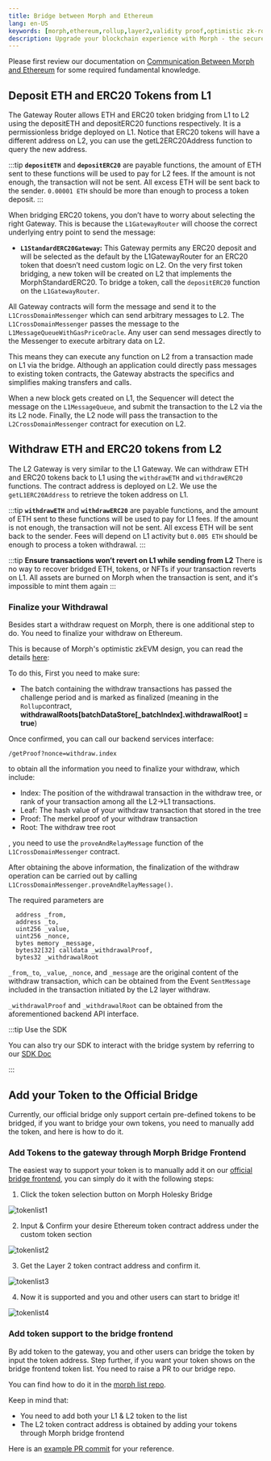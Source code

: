 ```yaml
---
title: Bridge between Morph and Ethereum
lang: en-US
keywords: [morph,ethereum,rollup,layer2,validity proof,optimistic zk-rollup]
description: Upgrade your blockchain experience with Morph - the secure decentralized, cost0efficient, and high-performing optimistic zk-rollup solution. Try it now!
---
```


Please first review our documentation on [Communication Between Morph and Ethereum](../../how-morph-works/general-protocol-design/2-communicate-between-morph-and-ethereum.md) for some required fundamental knowledge. 


## Deposit ETH and ERC20 Tokens from L1​

The Gateway Router allows ETH and ERC20 token bridging from L1 to L2 using the depositETH and depositERC20 functions respectively. It is a permissionless bridge deployed on L1. Notice that ERC20 tokens will have a different address on L2, you can use the getL2ERC20Address function to query the new address.

:::tip
  **`depositETH`** and **`depositERC20`** are payable functions, the amount of ETH sent to these functions will be used
  to pay for L2 fees. If the amount is not enough, the transaction will not be sent. All excess ETH will be sent back to
  the sender. `0.00001 ETH` should be more than enough to process a token deposit.
:::

When bridging ERC20 tokens, you don’t have to worry about selecting the right Gateway. This is because the `L1GatewayRouter` will choose the correct underlying entry point to send the message:

- **`L1StandardERC20Gateway`:** This Gateway permits any ERC20 deposit and will be selected as the default by the L1GatewayRouter for an ERC20 token that doesn’t need custom logic on L2. On the very first token bridging, a new token will be created on L2 that implements the MorphStandardERC20. To bridge a token, call the `depositERC20` function on the `L1GatewayRouter`.

<!---->
<!--
- **`L1CustomERC20Gateway`:** This Gateway will be selected by the `L1GatewayRouter` for tokens with custom logic. For an L1/L2 token pair to work on the Morph Custom ERC20 Bridge, the L2 token contract has to implement `IMorphStandardERC20`. Additionally, the token should grant `mint` or `burn` capability to the `L2CustomERC20Gateway`. 
-->

All Gateway contracts will form the message and send it to the `L1CrossDomainMessenger` which can send arbitrary messages to L2. The `L1CrossDomainMessenger` passes the message to the `L1MessageQueueWithGasPriceOracle`. Any user can send messages directly to the Messenger to execute arbitrary data on L2. 

This means they can execute any function on L2 from a transaction made on L1 via the bridge. Although an application could directly pass messages to existing token contracts, the Gateway abstracts the specifics and simplifies making transfers and calls.

When a new block gets created on L1, the Sequencer will detect the message on the `L1MessageQueue`, and submit the transaction to the L2 via the its L2 node. Finally, the L2 node will pass the transaction to the `L2CrossDomainMessenger` contract for execution on L2.

## Withdraw ETH and ERC20 tokens from L2

The L2 Gateway is very similar to the L1 Gateway. We can withdraw ETH and ERC20 tokens back to L1 using the `withdrawETH` and `withdrawERC20` functions. The contract address is deployed on L2. We use the `getL1ERC20Address` to retrieve the token address on L1.

:::tip
  **`withdrawETH`** and **`withdrawERC20`** are payable functions, and the amount of ETH sent to these functions will be used to pay for L1 fees. If the amount is not enough, the transaction will not be sent. All excess ETH will be sent back to the sender. Fees will depend on L1 activity but `0.005 ETH` should be enough to process a token withdrawal.
:::

:::tip
  **Ensure transactions won’t revert on L1 while sending from L2**  There is no way to recover bridged ETH, tokens, or NFTs if your transaction reverts on L1. All assets are burned on Morph when the transaction is sent, and it's impossible to mint them again
:::

### Finalize your Withdrawal

Besides start a withdraw request on Morph, there is one additional step to do. You need to finalize your withdraw on Ethereum.

This is because of Morph's optimistic zkEVM design, you can read the details [here](../../how-morph-works/general-protocol-design/2-communicate-between-morph-and-ethereum.md): 



To do this, First you need to make sure:

- The batch containing the withdraw transactions has passed the challenge period and is marked as finalized (meaning in the `Rollup`contract, **withdrawalRoots[batchDataStore[_batchIndex].withdrawalRoot] = true**)

Once confirmed, you can call our backend services interface:

`/getProof?nonce=withdraw.index`

to obtain all the information you need to finalize your withdraw, which include:

- Index: The position of the withdrawal transaction in the withdraw tree, or rank of your transaction among all the L2->L1 transactions.
- Leaf: The hash value of your withdraw transaction that stored in the tree
- Proof: The merkel proof of your withdraw transaction
- Root: The withdraw tree root


, you need to use the `proveAndRelayMessage` function of the `L1CrossDomainMessenger` contract.

After obtaining the above information, the finalization of the withdraw operation can be carried out by calling `L1CrossDomainMessenger.proveAndRelayMessage()`.

The required parameters are 

```solidity
  address _from, 
  address _to, 
  uint256 _value, 
  uint256 _nonce, 
  bytes memory _message, 
  bytes32[32] calldata _withdrawalProof, 
  bytes32 _withdrawalRoot
```

`_from`,`_to`, `_value`, `_nonce`, and `_message` are the original content of the withdraw transaction, which can be obtained from the Event `SentMessage` included in the transaction initiated by the L2 layer withdraw. 

`_withdrawalProof` and `_withdrawalRoot` can be obtained from the aforementioned backend API interface.

<!--

## Creating an ERC20 token with custom logic on L2

If a token needs custom logic on L2, it will need to be bridged through an `L1CustomERC20Gateway` and `L2CustomERC20Gateway` respectively. The custom token on L2 will need to give permission to the Gateway to mint new tokens when a deposit occurs and to burn when tokens are withdrawn

The following interface is the `IMorphStandardERC20` needed for deploying tokens compatible with the `L2CustomERC20Gateway` on L2.

```solidity
interface IMorphStandardERC20 {
  /// @notice Return the address of Gateway the token belongs to.
  function gateway() external view returns (address);

  /// @notice Return the address of counterpart token.
  function counterpart() external view returns (address);

  /// @dev ERC677 Standard, see https://github.com/ethereum/EIPs/issues/677
  /// Defi can use this method to transfer L1/L2 token to L2/L1,
  /// and deposit to L2/L1 contract in one transaction
  function transferAndCall(address receiver, uint256 amount, bytes calldata data) external returns (bool success);

  /// @notice Mint some token to recipient's account.
  /// @dev Gateway Utilities, only gateway contract can call
  /// @param _to The address of recipient.
  /// @param _amount The amount of token to mint.
  function mint(address _to, uint256 _amount) external;

  /// @notice Burn some token from account.
  /// @dev Gateway Utilities, only gateway contract can call
  /// @param _from The address of account to burn token.
  /// @param _amount The amount of token to mint.
  function burn(address _from, uint256 _amount) external;
}
```

### Adding a Custom L2 ERC20 token to the Morph Bridge

Tokens can be bridged securely and permissionlessly through Gateway contracts deployed by any developer. However, Morph also manages an ERC20 Router and a Gateway where all tokens created by the community are welcome. Being part of the Morph-managed Gateway means you won't need to deploy the Gateway contracts, and your token will appear in the Morph frontend. To be part of the Morph Gateway, you must contact the Morph team to add the token to both L1 and L2 bridge contracts. To do so, follow the instructions on the [token lists](https://github.com/Morph-tech/token-list) repository to add your new token to the official Morph frontend.

-->

:::tip Use the SDK

You can also try our SDK to interact with the bridge system by referring to our [SDK Doc](../sdk/1-globals.md)

:::
## Add your Token to the Official Bridge

Currently, our official bridge only support certain pre-defined tokens to be bridged, if you want to bridge your own tokens, you need to manually add the token, and here is how to do it.

### Add Tokens to the gateway through Morph Bridge Frontend

The easiest way to support your token is to manually add it on our [official bridge frontend](https://bridge-holesky.morphl2.io/), you can simply do it with the following steps:

1. Click the token selection button on Morph Holesky Bridge

![tokenlist1](../../../assets/docs/protocol/general/bridge/tokenlist/tokenlist1.png)


2. Input & Confirm your desire Ethereum token contract address under the custom token section

![tokenlist2](../../../assets/docs/protocol/general/bridge/tokenlist/tokenlist2.png)

3. Get the Layer 2 token contract address and confirm it.

![tokenlist3](../../../assets/docs/protocol/general/bridge/tokenlist/tokenlist3.png)

4. Now it is supported and you and other users can start to bridge it! 

![tokenlist4](../../../assets/docs/protocol/general/bridge/tokenlist/tokenlist4.png)

### Add token support to the bridge frontend

By add token to the gateway, you and other users can bridge the token by input the token address. Step further, if you want your token shows on the bridge frontend token list. You need to raise a PR to our bridge repo.

You can find how to do it in the [morph list repo](https://github.com/morph-l2/morph-list).


Keep in mind that:
- You need to add both your L1 & L2 token to the list
- The L2 token contract address is obtained by adding your tokens through Morph bridge frontend

Here is an [example PR commit](https://github.com/morph-l2/morph-list/pull/27/commits/228481db6b8d69b8f40e7369dae62722aa570eb7
) for your reference.




